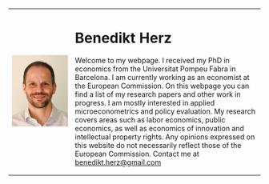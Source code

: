 

<table>
    <tr>    
        <td width="25%">
            <img src="website_picture.png"  />
        </td>  
        <td>
            <h1>Benedikt Herz</h1>
            
         
Welcome to my webpage. I received my PhD in economics from the Universitat Pompeu Fabra in Barcelona. I am currently working as an economist at the European Commission.
On this webpage you can find a list of my research papers and other work in progress. I am mostly interested in applied microeconometrics and policy evaluation. My research covers areas such as labor economics, public economics, as well as economics of innovation and intellectual property rights.
Any opinions expressed on this website do not necessarily reflect those of the European Commission.
Contact me at benedikt.herz@gmail.com
        </td>        
    </tr>        
</table>  


